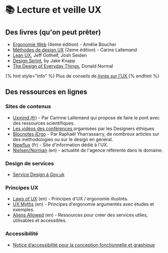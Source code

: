 # 📚 Lecture et veille UX

## Des livres \(qu'on peut prêter\)

* [Ergonomie Web](https://www.eyrolles.com/Informatique/Livre/ergonomie-web-et-ux-design-9782212137361/) \(4eme édition\) - Amélie Boucher
* [Méthodes de design UX](https://www.eyrolles.com/Informatique/Livre/methodes-de-design-ux-9782212673982/) \(2eme édition\) - Carine Lallemand
* [Lean UX](https://www.dunod.com/sciences-techniques/lean-ux-concevoir-produits-meilleurs-avec-equipes-agiles), Jeff Gothelf, Josh Seiden
* [Design Sprint](https://www.thesprintbook.com/), by Jake Knapp
* [The Design of Everyday Things](https://en.wikipedia.org/wiki/The_Design_of_Everyday_Things), Donald Normal

{% hint style="info" %}
Plus de conseils de[ livres sur l'UX ](https://blocnotes.iergo.fr/breve/bibliographie/bibliographie-ux/)
{% endhint %}

## Des ressources en lignes

### Sites de contenus

* [Uxmind \(fr\)](http://uxmind.eu) - Par Carinne Lallemand qui propose de faire le pont avec des ressources scientifiques.
* [Les vidéos des conférences ](https://peertube.designersethiques.org)organisées par les Designers éthiques
* [Blocnotes iErgo](https://blocnotes.iergo.fr) - Par Raphaël Yharrassarry, de nombreux articles sur des méthodologies ou sur le design en général.
* [Newflux](https://newflux.fr/) \(fr\) - Site d'information dédié à l'UX.
* [Nielsen/Norman](https://www.nngroup.com/articles/) \(en\) - actualité de l'agence référente dans le domaine.

### Design de services

* [Service Design à Gov.uk](https://www.gov.uk/service-manual)

### Principes UX

* [Laws of UX](https://lawsofux.com/) \(en\) - Principes d'UX / ergonomie illustrés.
* [UX Myths](https://uxmyths.com/) \(en\) - Principes d'ergonomie argumentés avec études et exemples.
* [Aliens Allowed](https://aliensallowed.com/) \(en\) - Ressources pour créer des services utiles, utilisables et accessibles.

### Accessibilité

* [Notice d’accessibilité pour la conception fonctionnelle et graphique](https://www.accede-web.com/notices/graphique/)

